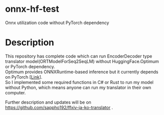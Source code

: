 # onnx-hf-test
Onnx utilization code without PyTorch dependency

# Description
This repository has complete code which can run EncoderDecoder type translator model(ORTModelForSeq2SeqLM) without HuggingFace.Optimum or PyTorch dependency.  
Optimum provides ONNXRuntime-based inference but it currently depends on PyTorch [[Link](https://github.com/huggingface/optimum/issues/526)].  
So I implemented some required functions in C# or Rust to run my model without Python, which means anyone can run my translator in their own computer.  

Further description and updates will be on https://github.com/sappho192/ffxiv-ja-ko-translator .
